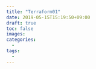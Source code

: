 ```yaml
---
title: "Terraform01"
date: 2019-05-15T15:19:50+09:00
draft: true
toc: false
images:
categories:
  -
tags: 
  - 
---
```


